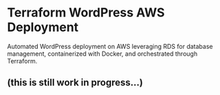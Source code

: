 # Terraform WordPress AWS Deployment

Automated WordPress deployment on AWS leveraging RDS for database management, containerized with Docker, and orchestrated through Terraform.

## (this is still work in progress...)
